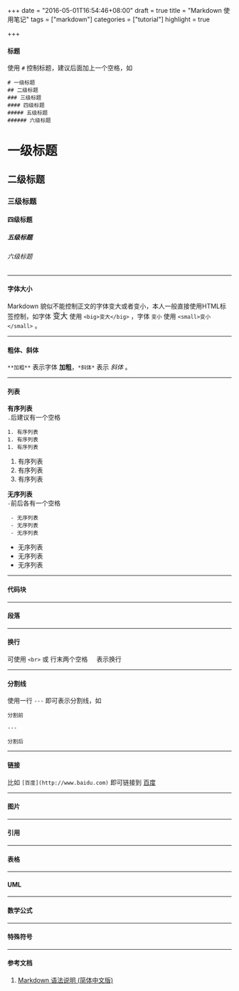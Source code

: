 +++
date = "2016-05-01T16:54:46+08:00"
draft = true
title = "Markdown 使用笔记"
tags = ["markdown"]
categories = ["tutorial"]
highlight = true

+++

#### 标题  
使用 `#` 控制标题，建议后面加上一个空格，如
```
# 一级标题
## 二级标题
### 三级标题
#### 四级标题
##### 五级标题
###### 六级标题
```
# 一级标题
## 二级标题
### 三级标题
#### 四级标题
##### 五级标题
###### 六级标题

---

#### 字体大小  
Markdown 貌似不能控制正文的字体变大或者变小，本人一般直接使用HTML标签控制，如字体
<big>变大</big> 使用 `<big>变大</big>` ，字体 <small>变小</small> 使用 `<small>变小</small>` 。

---

#### 粗体、斜体  
`**加粗**` 表示字体 **加粗**，`*斜体*` 表示 *斜体* 。

---

#### 列表
**有序列表**  
`.`后建议有一个空格
````
1. 有序列表
1. 有序列表
1. 有序列表
````  
 1. 有序列表
 1. 有序列表
 1. 有序列表

**无序列表**  
`-`前后各有一个空格
````
 - 无序列表
 - 无序列表
 - 无序列表
````
 - 无序列表
 - 无序列表
 - 无序列表
 
---

#### 代码块

---

#### 段落

---

#### 换行
可使用 `<br>` 或 行末两个空格 `　` 表示换行  

---

#### 分割线
使用一行 `---` 即可表示分割线，如
```
分割前

---

分割后
```

---

#### 链接
比如 `[百度](http://www.baidu.com)` 即可链接到 [百度](http://www.baidu.com)

---

#### 图片

---

#### 引用

---

#### 表格

---

#### UML

---

#### 数学公式

---

#### 特殊符号

---

#### 参考文档
1. [Markdown 语法说明 (简体中文版)](http://wowubuntu.com/markdown/)